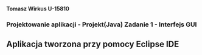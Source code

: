 #### Tomasz Wirkus U-15810

### Projektowanie aplikacji - Projekt(Java) Zadanie 1 - Interfejs GUI

## Aplikacja tworzona przy pomocy Eclipse IDE
